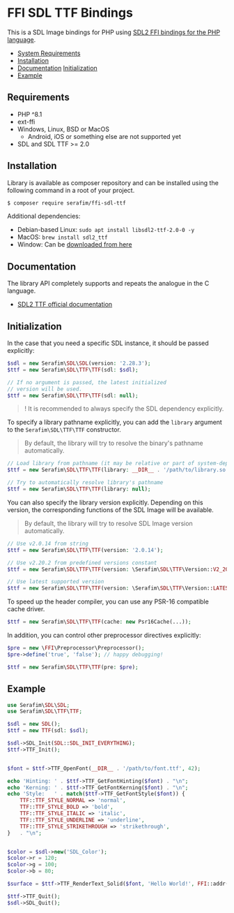 # FFI SDL TTF Bindings

This is a SDL Image bindings for PHP using [SDL2 FFI bindings for the PHP language](https://github.com/SerafimArts/ffi-sdl).

- [System Requirements](#requirements)
- [Installation](#installation)
- [Documentation](#documentation)
[Initialization](#initialization)
- [Example](#example)

## Requirements

- PHP ^8.1
- ext-ffi
- Windows, Linux, BSD or MacOS
    - Android, iOS or something else are not supported yet
- SDL and SDL TTF >= 2.0

## Installation

Library is available as composer repository and can be 
installed using the following command in a root of your project.

```bash
$ composer require serafim/ffi-sdl-ttf
```

Additional dependencies:
- Debian-based Linux: `sudo apt install libsdl2-ttf-2.0-0 -y`
- MacOS: `brew install sdl2_ttf`
- Window: Can be [downloaded from here](https://github.com/libsdl-org/SDL_ttf/releases)

## Documentation

The library API completely supports and repeats the analogue in the C language.

- [SDL2 TTF official documentation](https://www.libsdl.org/projects/SDL_ttf/docs/index.html)

## Initialization

In the case that you need a specific SDL instance, it should be passed
explicitly:

```php
$sdl = new Serafim\SDL\SDL(version: '2.28.3');
$ttf = new Serafim\SDL\TTF\TTF(sdl: $sdl);

// If no argument is passed, the latest initialized
// version will be used.
$ttf = new Serafim\SDL\TTF\TTF(sdl: null);
```

> ! It is recommended to always specify the SDL dependency explicitly.

To specify a library pathname explicitly, you can add the `library` argument to
the `Serafim\SDL\TTF\TTF` constructor.

> By default, the library will try to resolve the binary's pathname automatically.

```php
// Load library from pathname (it may be relative or part of system-dependent path)
$ttf = new Serafim\SDL\TTF\TTF(library: __DIR__ . '/path/to/library.so');

// Try to automatically resolve library's pathname
$ttf = new Serafim\SDL\TTF\TTF(library: null);
```

You can also specify the library version explicitly. Depending on this version,
the corresponding functions of the SDL Image will be available.

> By default, the library will try to resolve SDL Image version automatically.

```php
// Use v2.0.14 from string
$ttf = new Serafim\SDL\TTF\TTF(version: '2.0.14');

// Use v2.20.2 from predefined versions constant
$ttf = new Serafim\SDL\TTF\TTF(version: \Serafim\SDL\TTF\Version::V2_20_2);

// Use latest supported version
$ttf = new Serafim\SDL\TTF\TTF(version: \Serafim\SDL\TTF\Version::LATEST);
```

To speed up the header compiler, you can use any PSR-16 compatible cache driver.

```php
$ttf = new Serafim\SDL\TTF\TTF(cache: new Psr16Cache(...));
```

In addition, you can control other preprocessor directives explicitly:

```php
$pre = new \FFI\Preprocessor\Preprocessor();
$pre->define('true', 'false'); // happy debugging!

$ttf = new Serafim\SDL\TTF\TTF(pre: $pre);
```

## Example

```php
use Serafim\SDL\SDL;
use Serafim\SDL\TTF\TTF;

$sdl = new SDL();
$ttf = new TTF(sdl: $sdl);

$sdl->SDL_Init(SDL::SDL_INIT_EVERYTHING);
$ttf->TTF_Init();


$font = $ttf->TTF_OpenFont(__DIR__ . '/path/to/font.ttf', 42);

echo 'Hinting: ' . $ttf->TTF_GetFontHinting($font) . "\n";
echo 'Kerning: ' . $ttf->TTF_GetFontKerning($font) . "\n";
echo 'Style:   ' . match($ttf->TTF_GetFontStyle($font)) {
    TTF::TTF_STYLE_NORMAL => 'normal',
    TTF::TTF_STYLE_BOLD => 'bold',
    TTF::TTF_STYLE_ITALIC => 'italic',
    TTF::TTF_STYLE_UNDERLINE => 'underline',
    TTF::TTF_STYLE_STRIKETHROUGH => 'strikethrough',
}   . "\n";


$color = $sdl->new('SDL_Color');
$color->r = 120;
$color->g = 100;
$color->b = 80;

$surface = $ttf->TTF_RenderText_Solid($font, 'Hello World!', FFI::addr($color));

$ttf->TTF_Quit();
$sdl->SDL_Quit();
```
